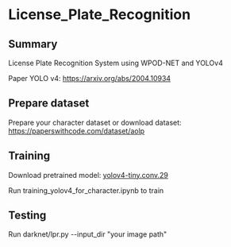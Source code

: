 # License_Plate_Recognition

## Summary 

License Plate Recognition System using WPOD-NET and YOLOv4 

Paper YOLO v4: https://arxiv.org/abs/2004.10934

## Prepare dataset 

Prepare your character dataset or download dataset: https://paperswithcode.com/dataset/aolp

## Training 

Download pretrained model: [yolov4-tiny.conv.29](https://github.com/AlexeyAB/darknet/releases/download/yolov4/yolov4-tiny.conv.29)

Run training_yolov4_for_character.ipynb to train 

## Testing

Run darknet/lpr.py --input_dir "your image path"
